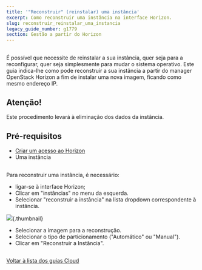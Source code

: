 ```yaml
---
title: '"Reconstruir" (reinstalar) uma instância'
excerpt: Como reconstruir uma instância na interface Horizon.
slug: reconstruir_reinstalar_uma_instancia
legacy_guide_number: g1779
section: Gestão a partir do Horizon
---
```



## 
É possível que necessite de reinstalar a sua instância, quer seja para a reconfigurar, quer seja simplesmente para mudar o sistema operativo.
Este guia indica-lhe como pode reconstruir a sua instância a partir do manager OpenStack Horizon a fim de instalar uma nova imagem, ficando como mesmo endereço IP.

## Atenção!
Este procedimento levará à eliminação dos dados da instância.


## Pré-requisitos

- [Criar um acesso ao Horizon]({legacy}1773)
- Uma instância




## 
Para reconstruir uma instância, é necessário:


- ligar-se à interface Horizon;
- Clicar em "instâncias" no menu da esquerda.
- Selecionar "reconstruir a instância" na lista dropdown correspondente à instância.



![](images/img_2653.jpg){.thumbnail}

- Selecionar a imagem para a reconstrução.
- Selecionar o tipo de particionamento ("Automático" ou "Manual").
- Clicar em "Reconstruir a Instância".




## 
[Voltar à lista dos guias Cloud]({legacy}1785)

